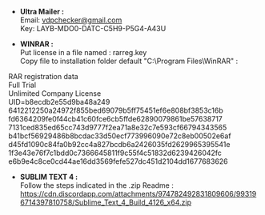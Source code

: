 
- __Ultra Mailer :__  
Email: vdpchecker@gmail.com  
Key: LAYB-MDO0-DATC-C5H9-P5G4-A43U  

- __WINRAR :__  
Put license in a file named : rarreg.key  
Copy file to installation folder default "C:\Program Files\WinRAR" :  

RAR registration data  
Full Trial  
Unlimited Company License  
UID=b8ecdb2e55d9ba48a249  
6412212250a24972f855bed69079b5ff75451ef6e808bf3853c16b  
fd6364209fe0f44cb41c60fce6cb5ffde62890079861be57638717  
7131ced835ed65cc743d9777f2ea71a8e32c7e593cf66794343565  
b41bcf56929486b8bcdac33d50ecf773996090e72c8eb00502e6af  
d45fd1090c84fa0b92cc4a827bcdb6a2426035fd2629965395541e  
1f3e43e76f7c1bdd0c7366645811f9c55f4c51832d6239426042fc  
e6b9e4c8ce0cd44ae16dd3569fefe527dc451d2104dd1677683626  

- __SUBLIM TEXT 4 :__  
Follow the steps indicated in the .zip Readme :  
https://cdn.discordapp.com/attachments/974782492831809606/993196714397810758/Sublime_Text_4_Build_4126_x64.zip
